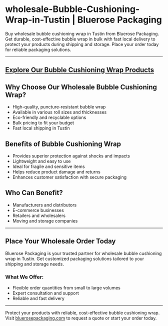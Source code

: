 # wholesale-Bubble-Cushioning-Wrap-in-Tustin | Bluerose Packaging

Buy wholesale bubble cushioning wrap in Tustin from Bluerose Packaging. Get durable, cost-effective bubble wrap in bulk with fast local delivery to protect your products during shipping and storage. Place your order today for reliable packaging solutions.

---
[Explore Our Bubble Cushioning Wrap Products](https://www.bluerosepackaging.com/product-category/bubble-cushioning-wrap/)
---

## Why Choose Our Wholesale Bubble Cushioning Wrap?

- High-quality, puncture-resistant bubble wrap  
- Available in various roll sizes and thicknesses  
- Eco-friendly and recyclable options  
- Bulk pricing to fit your budget  
- Fast local shipping in Tustin  

## Benefits of Bubble Cushioning Wrap

- Provides superior protection against shocks and impacts  
- Lightweight and easy to use  
- Ideal for fragile and sensitive items  
- Helps reduce product damage and returns  
- Enhances customer satisfaction with secure packaging  

## Who Can Benefit?

- Manufacturers and distributors  
- E-commerce businesses  
- Retailers and wholesalers  
- Moving and storage companies  

---

## Place Your Wholesale Order Today

Bluerose Packaging is your trusted partner for wholesale bubble cushioning wrap in Tustin. Get customized packaging solutions tailored to your shipping and storage needs.

### What We Offer:

- Flexible order quantities from small to large volumes  
- Expert consultation and support  
- Reliable and fast delivery  

---

Protect your products with reliable, cost-effective bubble cushioning wrap.  
Visit [bluerosepackaging.com](https://www.bluerosepackaging.com) to request a quote or start your order today.
